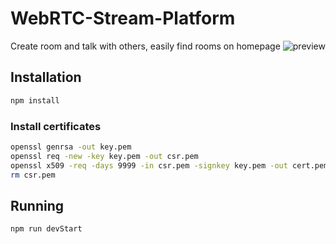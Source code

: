 # WebRTC-Stream-Platform
Create room and talk with others, easily find rooms on homepage
![preview](https://raw.githubusercontent.com/Gregman-js/WebRTC-Stream-Platform/master/preview.png)
## Installation
```bash
npm install
```

### Install certificates
```bash
openssl genrsa -out key.pem
openssl req -new -key key.pem -out csr.pem
openssl x509 -req -days 9999 -in csr.pem -signkey key.pem -out cert.pem
rm csr.pem
```


## Running
```bash
npm run devStart
```